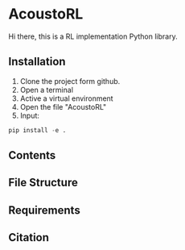 # AcoustoRL

Hi there, this is a RL implementation Python library. 



## Installation

1. Clone the project form github.
2. Open a terminal
3. Active a virtual environment
4. Open the file "AcoustoRL"
5. Input:

~~~python
pip install -e .
~~~



## Contents





## File Structure





## Requirements





## Citation